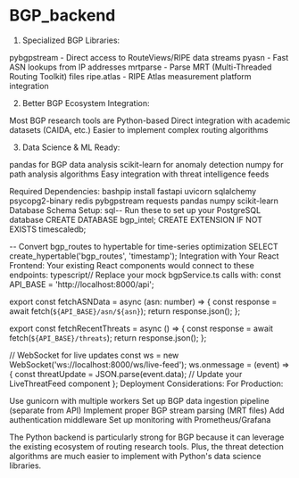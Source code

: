 # BGP_backend

1. Specialized BGP Libraries:

pybgpstream - Direct access to RouteViews/RIPE data streams
pyasn - Fast ASN lookups from IP addresses
mrtparse - Parse MRT (Multi-Threaded Routing Toolkit) files
ripe.atlas - RIPE Atlas measurement platform integration

2. Better BGP Ecosystem Integration:

Most BGP research tools are Python-based
Direct integration with academic datasets (CAIDA, etc.)
Easier to implement complex routing algorithms

3. Data Science & ML Ready:

pandas for BGP data analysis
scikit-learn for anomaly detection
numpy for path analysis algorithms
Easy integration with threat intelligence feeds

Required Dependencies:
bashpip install fastapi uvicorn sqlalchemy psycopg2-binary redis pybgpstream requests pandas numpy scikit-learn
Database Schema Setup:
sql-- Run these to set up your PostgreSQL database
CREATE DATABASE bgp_intel;
CREATE EXTENSION IF NOT EXISTS timescaledb;

-- Convert bgp_routes to hypertable for time-series optimization
SELECT create_hypertable('bgp_routes', 'timestamp');
Integration with Your React Frontend:
Your existing React components would connect to these endpoints:
typescript// Replace your mock bgpService.ts calls with:
const API_BASE = 'http://localhost:8000/api';

export const fetchASNData = async (asn: number) => {
  const response = await fetch(`${API_BASE}/asn/${asn}`);
  return response.json();
};

export const fetchRecentThreats = async () => {
  const response = await fetch(`${API_BASE}/threats`);
  return response.json();
};

// WebSocket for live updates
const ws = new WebSocket('ws://localhost:8000/ws/live-feed');
ws.onmessage = (event) => {
  const threatUpdate = JSON.parse(event.data);
  // Update your LiveThreatFeed component
};
Deployment Considerations:
For Production:

Use gunicorn with multiple workers
Set up BGP data ingestion pipeline (separate from API)
Implement proper BGP stream parsing (MRT files)
Add authentication middleware
Set up monitoring with Prometheus/Grafana

The Python backend is particularly strong for BGP because it can leverage the existing ecosystem of routing research tools. Plus, the threat detection algorithms are much easier to implement with Python's data science libraries.
